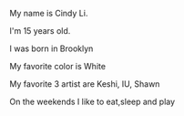 My name is Cindy Li.

I'm 15 years old.

I was born in Brooklyn

My favorite color is White

My favorite 3 artist are Keshi, IU, Shawn

On the weekends I like to eat,sleep and play